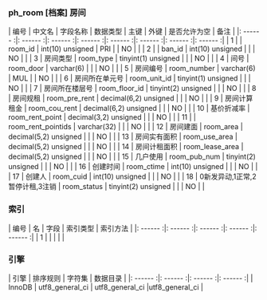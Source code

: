 ### ph_room [档案] 房间
|  编号  |  中文名  |  字段名称  |  数据类型  |  主键  |  外键  |  是否允许为空  |  备注  |
|: ------ :|: ------ :|: ------ :|: ------ :|: ------ :|: ------ :|: ------ :|: ------ :|
| 1 |  | room_id | int(10) unsigned | PRI |  | NO |  |
| 2 |  | ban_id | int(10) unsigned |  |  | NO |  |
| 3 | 房间类型 | room_type | tinyint(1) unsigned |  |  | NO |  |
| 4 | 间号 | room_door | varchar(6) |  |  | NO |  |
| 5 | 房间编号 | room_number | varchar(6) | MUL |  | NO |  |
| 6 | 房间所在单元号 | room_unit_id | tinyint(1) unsigned |  |  | NO |  |
| 7 | 房间所在楼层号 | room_floor_id | tinyint(2) unsigned |  |  | NO |  |
| 8 | 房间规租 | room_pre_rent | decimal(6,2) unsigned |  |  | NO |  |
| 9 | 房间计算租金 | room_cou_rent | decimal(6,2) unsigned |  |  | NO |  |
| 10 | 基价折减率 | room_rent_point | decimal(3,2) unsigned |  |  | NO |  |
| 11 |  | room_rent_pointids | varchar(32) |  |  | NO |  |
| 12 | 房间建面 | room_area | decimal(5,2) unsigned |  |  | NO |  |
| 13 | 房间实有面积 | room_use_area | decimal(5,2) unsigned |  |  | NO |  |
| 14 | 房间计租面积 | room_lease_area | decimal(5,2) unsigned |  |  | NO |  |
| 15 | 几户使用 | room_pub_num | tinyint(2) unsigned |  |  | NO |  |
| 16 | 创建时间 | room_ctime | int(10) unsigned |  |  | NO |  |
| 17 | 创建人 | room_cuid | int(10) unsigned |  |  | NO |  |
| 18 | 0新发异动,1正常,2暂停计租,3注销 | room_status | tinyint(2) unsigned |  |  | NO |  |

### 索引

|  编号  |  名  |  字段  |  索引类型  |  索引方法  |
|: ------ :|: ------ :|: ------ :|: ------ :|: ------ :|
|   1 |    |    |    |    |

### 引擎

|  引擎  |  排序规则  |  字符集  |  数据目录  |
|: ------ :|: ------ :|: ------ :|: ------ :|
| InnoDB | utf8_general_ci | utf8_general_ci |utf8_general_ci |
